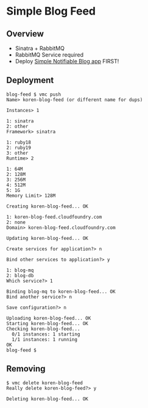 # Simple Blog Feed

## Overview

- Sinatra + RabbitMQ
- RabbitMQ Service required
- Deploy [Simple Notifiable Blog app](../notifiable-blog) FIRST!

## Deployment

	blog-feed $ vmc push
	Name> koren-blog-feed (or different name for dups)
		
	Instances> 1
	
	1: sinatra
	2: other
	Framework> sinatra
	
	1: ruby18
	2: ruby19
	3: other
	Runtime> 2
	
	1: 64M
	2: 128M
	3: 256M
	4: 512M
	5: 1G
	Memory Limit> 128M
	
	Creating koren-blog-feed... OK
	
	1: koren-blog-feed.cloudfoundry.com
	2: none
	Domain> koren-blog-feed.cloudfoundry.com
	
	Updating koren-blog-feed... OK
	
	Create services for application?> n
	
	Bind other services to application?> y
	
	1: blog-mq
	2: blog-db
	Which service?> 1
	
	Binding blog-mq to koren-blog-feed... OK
	Bind another service?> n
	
	Save configuration?> n
	
	Uploading koren-blog-feed... OK
	Starting koren-blog-feed... OK
	Checking koren-blog-feed...
	  0/1 instances: 1 starting
	  1/1 instances: 1 running
	OK
	blog-feed $

## Removing

	$ vmc delete koren-blog-feed
	Really delete koren-blog-feed?> y

	Deleting koren-blog-feed... OK